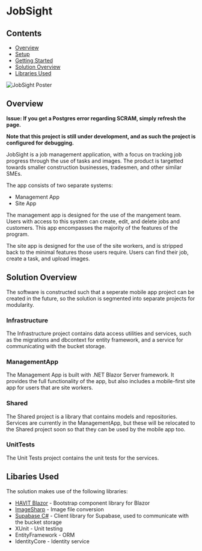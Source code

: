 # JobSight

## Contents

- [Overview](#overview)
- [Setup](/Docs/Setup.md)
- [Getting Started](/Docs/GettingStarted.md)
- [Solution Overview](#solution-overview)
- [Libraries Used](#libaries-used)

![JobSight Poster](https://alexbartlett.com/images/jobsight/jobsight.png)

## Overview

**Issue: If you get a Postgres error regarding SCRAM, simply refresh the page.**

**Note that this project is still under development, and as such the project is configured for debugging.**

JobSight is a job management application, with a focus on tracking job progress through the use of tasks and images. The product is targetted towards smaller construction businesses, tradesmen, and other similar SMEs.

The app consists of two separate systems: 
- Management App
- Site App

The management app is designed for the use of the mangement team. Users with access to this system can create, edit, and delete jobs and customers. This app encompasses the majority of the features of the program.

The site app is designed for the use of the site workers, and is stripped back to the minimal features those users require. Users can find their job, create a task, and upload images.


## Solution Overview
The software is constructed such that a seperate mobile app project can be created in the future, so the solution is segmented into separate projects for modularity.

### Infrastructure

The Infrastructure project contains data access utilities and services, such as the migrations and dbcontext for entity framework, and a service for communicating with the bucket storage.

### ManagementApp

The Management App is built with .NET Blazor Server framework. It provides the full functionality of the app, but also includes a mobile-first site app for users that are site workers.

### Shared

The Shared project is a library that contains models and repositories. Services are currently in the ManagementApp, but these will be relocated to the Shared project soon so that they can be used by the mobile app too.

### UnitTests

The Unit Tests project contains the unit tests for the services.

## Libaries Used
The solution makes use of the following libraries:
- [HAVIT Blazor](https://havit.blazor.eu/) - Bootstrap component library for Blazor
- [ImageSharp](https://github.com/SixLabors/ImageSharp) - Image file conversion
- [Supabase C#](https://github.com/supabase-community/supabase-csharp) - Client library for Supabase, used to communicate with the bucket storage
- XUnit - Unit testing
- EntityFramework - ORM
- IdentityCore - Identity service